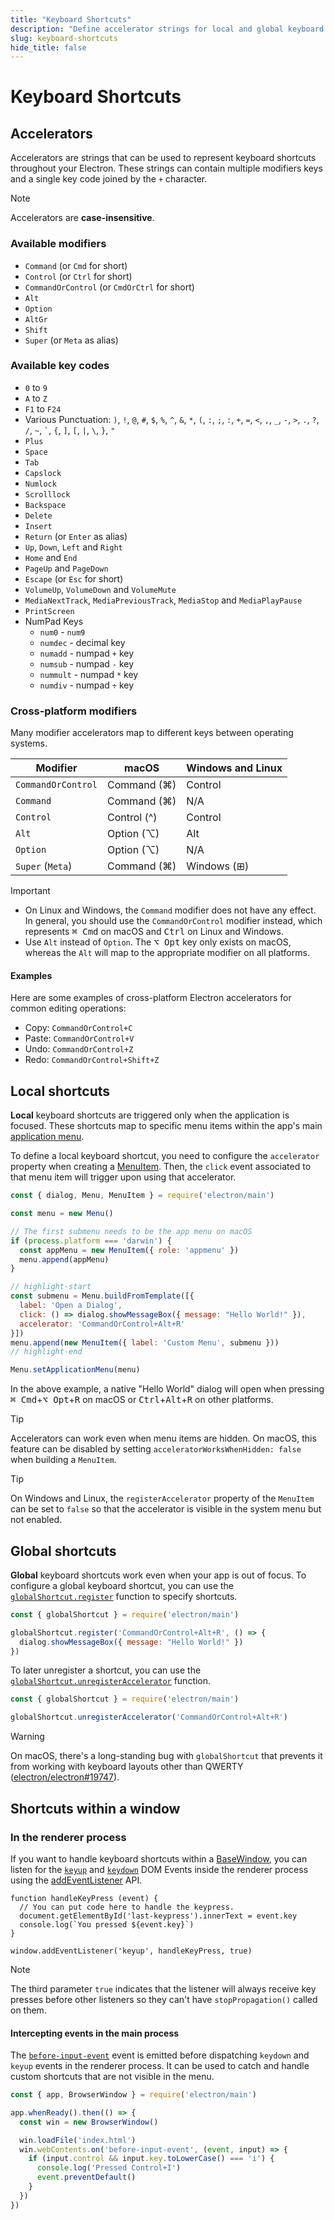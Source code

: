 ```yaml
---
title: "Keyboard Shortcuts"
description: "Define accelerator strings for local and global keyboard shortcuts"
slug: keyboard-shortcuts
hide_title: false
---
```


# Keyboard Shortcuts

## Accelerators

Accelerators are strings that can be used to represent keyboard shortcuts throughout your Electron.
These strings can contain multiple modifiers keys and a single key code joined by the `+` character.

> [!NOTE]
> Accelerators are **case-insensitive**.

### Available modifiers

* `Command` (or `Cmd` for short)
* `Control` (or `Ctrl` for short)
* `CommandOrControl` (or `CmdOrCtrl` for short)
* `Alt`
* `Option`
* `AltGr`
* `Shift`
* `Super` (or `Meta` as alias)

### Available key codes

* `0` to `9`
* `A` to `Z`
* `F1` to `F24`
* Various Punctuation: `)`, `!`, `@`, `#`, `$`, `%`, `^`, `&`, `*`, `(`, `:`, `;`, `:`, `+`, `=`, `<`, `,`, `_`, `-`, `>`, `.`, `?`, `/`, `~`, `` ` ``, `{`, `]`, `[`, `|`, `\`, `}`, `"`
* `Plus`
* `Space`
* `Tab`
* `Capslock`
* `Numlock`
* `Scrolllock`
* `Backspace`
* `Delete`
* `Insert`
* `Return` (or `Enter` as alias)
* `Up`, `Down`, `Left` and `Right`
* `Home` and `End`
* `PageUp` and `PageDown`
* `Escape` (or `Esc` for short)
* `VolumeUp`, `VolumeDown` and `VolumeMute`
* `MediaNextTrack`, `MediaPreviousTrack`, `MediaStop` and `MediaPlayPause`
* `PrintScreen`
* NumPad Keys
  * `num0` - `num9`
  * `numdec` - decimal key
  * `numadd` - numpad `+` key
  * `numsub` - numpad `-` key
  * `nummult` - numpad `*` key
  * `numdiv` - numpad `÷` key

### Cross-platform modifiers

Many modifier accelerators map to different keys between operating systems.

| Modifier         | macOS       | Windows and Linux    |
|------------------|-------------|----------------------|
|`CommandOrControl`| Command (⌘) | Control              |
|`Command`         | Command (⌘) | N/A                  |
|`Control`         | Control (^) | Control              |
|`Alt`             | Option (⌥)  | Alt                  |
|`Option`          | Option (⌥)  | N/A                  |
|`Super` (`Meta`)  | Command (⌘) | Windows (⊞)          |

> [!IMPORTANT]
> * On Linux and Windows, the `Command` modifier does not have any effect. In general, you should use
>  the `CommandOrControl` modifier instead, which represents <kbd>⌘ Cmd</kbd> on macOS and <kbd>Ctrl</kbd>
> on Linux and Windows.
> * Use `Alt` instead of `Option`. The <kbd>⌥ Opt</kbd> key only exists on macOS, whereas the `Alt` will
>  map to the appropriate modifier on all platforms.

#### Examples

Here are some examples of cross-platform Electron accelerators for common editing operations:

* Copy: `CommandOrControl+C`
* Paste: `CommandOrControl+V`
* Undo: `CommandOrControl+Z`
* Redo: `CommandOrControl+Shift+Z`

## Local shortcuts

**Local** keyboard shortcuts are triggered only when the application is focused. These shortcuts
map to specific menu items within the app's main [application menu](./application-menu.md).

To define a local keyboard shortcut, you need to configure the `accelerator` property when creating
a [MenuItem](../api/menu-item.md). Then, the `click` event associated to that menu item will trigger
upon using that accelerator.

```js title='Opening a dialog via accelerator (local)'
const { dialog, Menu, MenuItem } = require('electron/main')

const menu = new Menu()

// The first submenu needs to be the app menu on macOS
if (process.platform === 'darwin') {
  const appMenu = new MenuItem({ role: 'appmenu' })
  menu.append(appMenu)
}

// highlight-start
const submenu = Menu.buildFromTemplate([{
  label: 'Open a Dialog',
  click: () => dialog.showMessageBox({ message: "Hello World!" }),
  accelerator: 'CommandOrControl+Alt+R'
}])
menu.append(new MenuItem({ label: 'Custom Menu', submenu }))
// highlight-end

Menu.setApplicationMenu(menu)
```

In the above example, a native "Hello World" dialog will open when pressing <kbd>⌘ Cmd</kbd>+<kbd>⌥ Opt</kbd>+<kbd>R</kbd>
on macOS or <kbd>Ctrl</kbd>+<kbd>Alt</kbd>+<kbd>R</kbd> on other platforms.

> [!TIP]
> Accelerators can work even when menu items are hidden. On macOS, this feature can be disabled by
> setting `acceleratorWorksWhenHidden: false` when building a `MenuItem`.

> [!TIP]
> On Windows and Linux, the `registerAccelerator` property of the `MenuItem` can be set to `false`
> so that the accelerator is visible in the system menu but not enabled.

## Global shortcuts

**Global** keyboard shortcuts work even when your app is out of focus. To configure a global keyboard
shortcut, you can use the [`globalShortcut.register`](../api/global-shortcut.md#globalshortcutregisteraccelerator-callback)
function to specify shortcuts.

```js title='Opening a dialog via accelerator (global)'
const { globalShortcut } = require('electron/main')

globalShortcut.register('CommandOrControl+Alt+R', () => {
  dialog.showMessageBox({ message: "Hello World!" })
})
```

To later unregister a shortcut, you can use the [`globalShortcut.unregisterAccelerator`](../api/global-shortcut.md#globalshortcutunregisteraccelerator)
function.

```js title='Opening a dialog via accelerator (global)'
const { globalShortcut } = require('electron/main')

globalShortcut.unregisterAccelerator('CommandOrControl+Alt+R')
```

> [!WARNING]
> On macOS, there's a long-standing bug with `globalShortcut` that prevents it from working with
> keyboard layouts other than QWERTY ([electron/electron#19747](https://github.com/electron/electron/issues/19747)).

## Shortcuts within a window

### In the renderer process

If you want to handle keyboard shortcuts within a [BaseWindow](../api/base-window.md), you can
listen for the [`keyup`](https://developer.mozilla.org/en-US/docs/Web/API/Element/keyup_event) and
[`keydown`](https://developer.mozilla.org/en-US/docs/Web/API/Element/keydown_event) DOM Events inside
the renderer process using the [addEventListener](https://developer.mozilla.org/en-US/docs/Web/API/EventTarget/addEventListener) API.

```fiddle docs/latest/fiddles/features/keyboard-shortcuts/web-apis|focus=renderer.js
function handleKeyPress (event) {
  // You can put code here to handle the keypress.
  document.getElementById('last-keypress').innerText = event.key
  console.log(`You pressed ${event.key}`)
}

window.addEventListener('keyup', handleKeyPress, true)
```

> [!NOTE]
> The third parameter `true` indicates that the listener will always receive
> key presses before other listeners so they can't have `stopPropagation()`
> called on them.

#### Intercepting events in the main process

The [`before-input-event`](../api/web-contents.md#event-before-input-event) event
is emitted before dispatching `keydown` and `keyup` events in the renderer process. It can
be used to catch and handle custom shortcuts that are not visible in the menu.

```js title='Intercepting the Ctrl+I event from the main process'
const { app, BrowserWindow } = require('electron/main')

app.whenReady().then(() => {
  const win = new BrowserWindow()

  win.loadFile('index.html')
  win.webContents.on('before-input-event', (event, input) => {
    if (input.control && input.key.toLowerCase() === 'i') {
      console.log('Pressed Control+I')
      event.preventDefault()
    }
  })
})
```